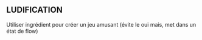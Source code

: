 ## LUDIFICATION

Utiliser ingrédient pour créer un jeu amusant (évite le oui mais, met dans un état de flow)
